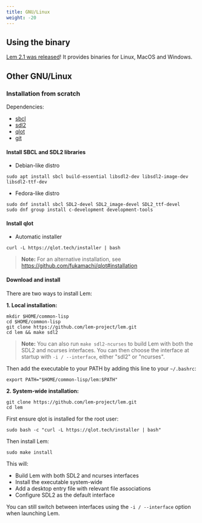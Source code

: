 ```yaml
---
title: GNU/Linux
weight: -20
---
```


## Using the binary

[Lem 2.1 was released](https://github.com/lem-project/lem/releases/tag/v2.1.0)! It provides binaries for Linux, MacOS and Windows.

## Other GNU/Linux

### Installation from scratch

Dependencies:

- [sbcl](https://www.sbcl.org/)
- [sdl2](https://www.libsdl.org/)
- [qlot](https://github.com/fukamachi/qlot)
- [git](https://git-scm.com/)

#### Install SBCL and SDL2 libraries

- Debian-like distro

```
sudo apt install sbcl build-essential libsdl2-dev libsdl2-image-dev libsdl2-ttf-dev
```

- Fedora-like distro

```
sudo dnf install sbcl SDL2-devel SDL2_image-devel SDL2_ttf-devel
sudo dnf group install c-development development-tools
```

#### Install qlot

- Automatic installer

```
curl -L https://qlot.tech/installer | bash
```

> **Note:** For an alternative installation, see https://github.com/fukamachi/qlot#installation

#### Download and install

There are two ways to install Lem:

**1. Local installation:**

```
mkdir $HOME/common-lisp
cd $HOME/common-lisp
git clone https://github.com/lem-project/lem.git
cd lem && make sdl2
```

> **Note:** You can also run `make sdl2-ncurses` to build Lem with both the SDL2 and ncurses interfaces. You can then choose the interface at startup with `-i / --interface`, either "sdl2" or "ncurses".

Then add the executable to your PATH by adding this line to your `~/.bashrc`:

```
export PATH="$HOME/common-lisp/lem:$PATH"
```

**2. System-wide installation:**

```
git clone https://github.com/lem-project/lem.git
cd lem
```

First ensure qlot is installed for the root user:
```
sudo bash -c "curl -L https://qlot.tech/installer | bash"
```

Then install Lem:
```
sudo make install
```

This will:

- Build Lem with both SDL2 and ncurses interfaces
- Install the executable system-wide 
- Add a desktop entry file with relevant file associations
- Configure SDL2 as the default interface

You can still switch between interfaces using the `-i / --interface` option when launching Lem.
